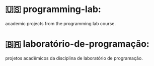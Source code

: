 # 🇺🇸 programming-lab:

academic projects from the programming lab course.

# 🇧🇷 laboratório-de-programação:

projetos acadêmicos da disciplina de laboratório de programação.
